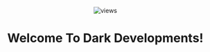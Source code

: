 <p align="center">                   
  <img src="https://count.getloli.com/get/@Dark-Developments?theme=rule34" alt="views" /><br>
</p>
<h1 align="center"> Welcome To Dark Developments! </h1>
